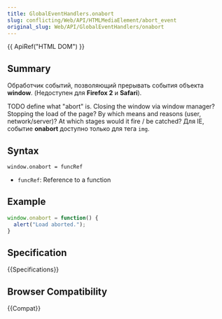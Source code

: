```yaml
---
title: GlobalEventHandlers.onabort
slug: conflicting/Web/API/HTMLMediaElement/abort_event
original_slug: Web/API/GlobalEventHandlers/onabort
---
```


{{ ApiRef("HTML DOM") }}

## Summary

Обработчик событий, позволяющий прерывать события объекта **window**. (Недоступен для **Firefox 2** и **Safari**).

TODO define what "abort" is. Closing the window via window manager? Stopping the load of the page? By which means and reasons (user, network/server)? At which stages would it fire / be catched? Для IE, событие **onabort** доступно только для тега `img`.

## Syntax

```
window.onabort = funcRef
```

- `funcRef`: Reference to a function

## Example

```js
window.onabort = function() {
  alert("Load aborted.");
}
```

## Specification

{{Specifications}}

## Browser Compatibility

{{Compat}}
